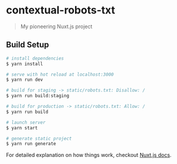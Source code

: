# contextual-robots-txt

> My pioneering Nuxt.js project

## Build Setup

``` bash
# install dependencies
$ yarn install

# serve with hot reload at localhost:3000
$ yarn run dev

# build for staging -> static/robots.txt: Disallow: /
$ yarn run build:staging

# build for production -> static/robots.txt: Allow: /
$ yarn run build

# launch server
$ yarn start

# generate static project
$ yarn run generate
```

For detailed explanation on how things work, checkout [Nuxt.js docs](https://nuxtjs.org).

